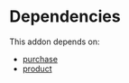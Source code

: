 # Dependencies

This addon depends on:

- [purchase](../../../../../oca-ocb-core/odoo-bringout-oca-ocb-purchase)
- [product](../../../../../oca-ocb-sale/odoo-bringout-oca-ocb-product)
